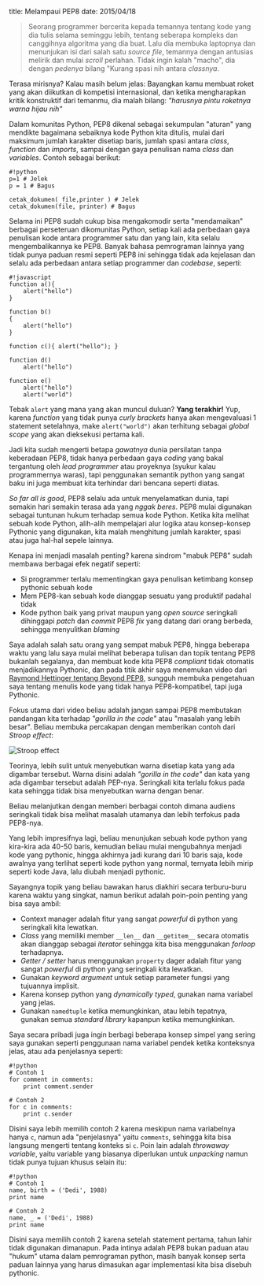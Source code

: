title: Melampaui PEP8
date: 2015/04/18

> Seorang programmer bercerita kepada temannya tentang kode yang dia tulis selama seminggu lebih, tentang seberapa kompleks dan canggihnya algoritma yang dia buat. Lalu dia membuka laptopnya dan menunjukan isi dari salah satu _source file_, temannya dengan antusias melirik dan mulai _scroll_ perlahan. Tidak ingin kalah "macho", dia dengan _pedenya_ bilang "Kurang spasi nih antara _classnya_.

Terasa mirisnya? Kalau masih belum jelas: Bayangkan kamu membuat roket yang akan diikutkan di kompetisi internasional, dan ketika mengharapkan kritik konstruktif dari temanmu, dia malah bilang: _"harusnya pintu roketnya warna hijau nih"_

Dalam komunitas Python, PEP8 dikenal sebagai sekumpulan "aturan" yang mendikte bagaimana sebaiknya kode Python kita ditulis, mulai dari maksimum jumlah karakter disetiap baris, jumlah spasi antara _class_, _function_ dan _imports_, sampai dengan gaya penulisan nama _class_ dan _variables_. Contoh sebagai berikut:

    #!python
    p=1 # Jelek
    p = 1 # Bagus
    
    cetak_dokumen( file,printer ) # Jelek
    cetak_dokumen(file, printer) # Bagus
    
Selama ini PEP8 sudah cukup bisa mengakomodir serta "mendamaikan" berbagai perseteruan dikomunitas Python, setiap kali ada perbedaan gaya penulisan kode antara programmer satu dan yang lain, kita selalu mengembalikannya ke PEP8. Banyak bahasa pemrograman lainnya yang tidak punya paduan resmi seperti PEP8 ini sehingga tidak ada kejelasan dan selalu ada perbedaan antara setiap programmer dan _codebase_, seperti:

    #!javascript
    function a(){
        alert("hello")
    }
    
    function b()
    {
        alert("hello")
    }
    
    function c(){ alert("hello"); }
    
    function d()
        alert("hello")
        
    function e()
        alert("hello")
        alert("world")
        
Tebak `alert` yang mana yang akan muncul duluan? __Yang terakhir!__ Yup, karena _function_ yang tidak punya _curly brackets_ hanya akan mengevaluasi 1 statement setelahnya, make `alert("world")` akan terhitung sebagai _global scope_ yang akan dieksekusi pertama kali.

Jadi kita sudah mengerti betapa _gawatnya_ dunia persilatan tanpa keberadaan PEP8, tidak hanya perbedaan gaya _coding_ yang bakal tergantung oleh _lead programmer_ atau proyeknya (syukur kalau programmernya waras), tapi penggunakan semantik python yang sangat baku ini juga membuat kita terhindar dari bencana seperti diatas.

_So far all is good_, PEP8 selalu ada untuk menyelamatkan dunia, tapi semakin hari semakin terasa ada yang _nggak beres_. PEP8 mulai digunakan sebagai tuntunan hukum terhadap semua kode Python. Ketika kita melihat sebuah kode Python, alih-alih mempelajari alur logika atau konsep-konsep Pythonic yang digunakan, kita malah menghitung jumlah karakter, spasi atau juga hal-hal sepele lainnya. 

Kenapa ini menjadi masalah penting? karena sindrom "mabuk PEP8" sudah membawa berbagai efek negatif seperti:

* Si programmer terlalu mementingkan gaya penulisan ketimbang konsep pythonic sebuah kode
* Mem PEP8-kan sebuah kode dianggap sesuatu yang produktif padahal tidak
* Kode python baik yang privat maupun yang _open source_ seringkali dihinggapi _patch_ dan _commit_ PEP8 _fix_ yang datang dari orang berbeda, sehingga menyulitkan _blaming_

Saya adalah salah satu orang yang sempat mabuk PEP8, hingga beberapa waktu yang lalu saya mulai melihat beberapa tulisan dan topik tentang PEP8 bukanlah segalanya, dan membuat kode kita PEP8 _compliant_ tidak otomatis menjadikannya Pythonic, dan pada titik akhir saya menemukan video dari [Raymond Hettinger tentang Beyond PEP8](https://www.youtube.com/watch?v=wf-BqAjZb8M), sungguh membuka pengetahuan saya tentang menulis kode yang tidak hanya PEP8-kompatibel, tapi juga Pythonic.

Fokus utama dari video beliau adalah jangan sampai PEP8 membutakan pandangan kita terhadap _"gorilla in the code"_ atau "masalah yang lebih besar". Beliau membuka percakapan dengan memberikan contoh dari _Stroop effect_:

![Stroop effect](http://upload.wikimedia.org/wikipedia/commons/thumb/b/b5/Yellow_Red_Green.svg/220px-Yellow_Red_Green.svg.png)

Teorinya, lebih sulit untuk menyebutkan warna disetiap kata yang ada digambar tersebut. Warna disini adalah _"gorilla in the code"_ dan kata yang ada digambar tersebut adalah PEP-nya. Seringkali kita terlalu fokus pada kata sehingga tidak bisa menyebutkan warna dengan benar.

Beliau melanjutkan dengan memberi berbagai contoh dimana audiens seringkali tidak bisa melihat masalah utamanya dan lebih terfokus pada PEP8-nya. 

Yang lebih impresifnya lagi, beliau menunjukan sebuah kode python yang kira-kira ada 40-50 baris, kemudian beliau mulai mengubahnya menjadi kode yang pythonic, hingga akhirnya jadi kurang dari 10 baris saja, kode awalnya yang terlihat seperti kode python yang normal, ternyata lebih mirip seperti kode Java, lalu diubah menjadi pythonic.

Sayangnya topik yang beliau bawakan harus diakhiri secara terburu-buru karena waktu yang singkat, namun berikut adalah poin-poin penting yang bisa saya ambil:

* Context manager adalah fitur yang sangat _powerful_ di python yang seringkali kita lewatkan.
* _Class_ yang memiliki member `__len__` dan `__getitem__` secara otomatis akan dianggap sebagai _iterator_ sehingga kita bisa menggunakan _forloop_ terhadapnya.
* _Getter / setter_ harus menggunakan `property` dager adalah fitur yang sangat _powerful_ di python yang seringkali kita lewatkan.
* Gunakan _keyword argument_ untuk setiap parameter fungsi yang tujuannya implisit.
* Karena konsep python yang _dynamically typed_, gunakan nama variabel yang jelas.
* Gunakan `namedtuple` ketika memungkinkan, atau lebih tepatnya, gunakan semua _standard library_ kapanpun ketika memungkinkan.

Saya secara pribadi juga ingin berbagi beberapa konsep simpel yang sering saya gunakan seperti penggunaan nama variabel pendek ketika konteksnya jelas, atau ada penjelasnya seperti:

    #!python
    # Contoh 1
    for comment in comments:
        print comment.sender
    
    # Contoh 2
    for c in comments:
        print c.sender
        
Disini saya lebih memilih contoh 2 karena meskipun nama variabelnya hanya `c`, namun ada "penjelasnya" yaitu `comments`, sehingga kita bisa langsung mengerti tentang konteks si `c`. Poin lain adalah _throwaway variable_, yaitu variable yang biasanya diperlukan untuk _unpacking_ namun tidak punya tujuan khusus selain itu:

    #!python
    # Contoh 1
    name, birth = ('Dedi', 1988)
    print name
    
    # Contoh 2
    name, _ = ('Dedi', 1988)
    print name
    
Disini saya memilih contoh 2 karena setelah statement pertama, tahun lahir tidak digunakan dimanapun. Pada intinya adalah PEP8 bukan paduan atau "hukum" utama dalam pemrograman python, masih banyak konsep serta paduan lainnya yang harus dimasukan agar implementasi kita bisa disebuh pythonic.
